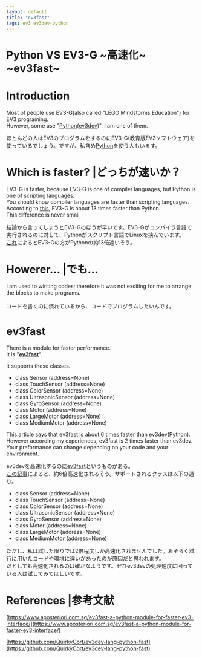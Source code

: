 ```yaml
---
layout: default
title: "ev3fast"
tags: ev3 ev3dev-python
---
```

# Python VS EV3-G ~高速化~ ~ev3fast~
# Introduction
Most of people use EV3-G(also called "LEGO Mindstorms Education") for EV3 programing.<br>
However, some use "[Python(ev3dev)](https://www.ev3dev.org/)". I am one of them.<br>

ほとんどの人はEV3のプログラムをするのにEV3-G(教育版EV3ソフトウェア)を使っているでしょう。ですが、私含め[Python](https://www.ev3dev.org/)を使う人もいます。<br>

# Which is faster?  |どっちが速いか？
EV3-G is faster, because EV3-G is one of compiler languages, but Python is one of scripting languages.<br>
You should know compiler languages are faster than scripting languages. <br>
According to [this](https://www.aposteriori.com.sg/ev3fast-a-python-module-for-faster-ev3-interface/), EV3-G is about 13 times faster than Python.<br>
This difference is never small.<br>

結論から言ってしまうとEV3-Gのほうが早いです。EV3-Gがコンパイラ言語で実行されるのに対して、Pythonがスクリプト言語でLinuxを挟んでいます。<br>
[これ](https://www.aposteriori.com.sg/ev3fast-a-python-module-for-faster-ev3-interface/)によるとEV3-Gの方がPythonの約13倍速いそう。<br>

# Howerer…  |でも…
I am used to wiriting codes; therefore It was not exciting for me to arrange the blocks to make programs.<br>
<br>
コードを書くのに慣れているから、コードでプログラムしたいんです。<br>

# ev3fast
There is a module for faster performance.<br>
It is "[**ev3fast**](https://github.com/QuirkyCort/ev3dev-lang-python-fast)".<br>

It supports these classes.<br>
* class Sensor (address=None)
* class TouchSensor (address=None)
* class ColorSensor (address=None)
* class UltrasonicSensor (address=None)
* class GyroSensor (address=None)
* class Motor (address=None)
* class LargeMotor (address=None)
* class MediumMotor (address=None)

[This article](https://www.aposteriori.com.sg/ev3fast-a-python-module-for-faster-ev3-interface/) says that ev3fast is about 6 times faster than ev3dev(Python).<br>
However according my experiences, ev3fast is 2 times faster than ev3dev.<br>
Your preformance can change depending on your code and your environment.<br>

ev3devを高速化するのに[ev3fast](https://github.com/QuirkyCort/ev3dev-lang-python-fast)というものがある。<br>
[この記事](https://www.aposteriori.com.sg/ev3fast-a-python-module-for-faster-ev3-interface/)によると、約6倍高速化されるそう。サポートされるクラスは以下の通り。<br>
* class Sensor (address=None)
* class TouchSensor (address=None)
* class ColorSensor (address=None)
* class UltrasonicSensor (address=None)
* class GyroSensor (address=None)
* class Motor (address=None)
* class LargeMotor (address=None)
* class MediumMotor (address=None)

ただし、私は試した限りでは2倍程度しか高速化されませんでした。おそらく試行に用いたコードや環境に違いがあったのが原因だと思われます。<br>
だとしても高速化されるのは確かなようです。ぜひev3devの処理速度に困っている人は試してみてほしいです。<br>

# References  |参考文献
[https://www.aposteriori.com.sg/ev3fast-a-python-module-for-faster-ev3-interface/](https://www.aposteriori.com.sg/ev3fast-a-python-module-for-faster-ev3-interface/)

[https://github.com/QuirkyCort/ev3dev-lang-python-fast](https://github.com/QuirkyCort/ev3dev-lang-python-fast)

